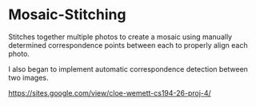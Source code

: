 # Mosaic-Stitching
Stitches together multiple photos to create a mosaic using manually determined correspondence points between each to properly align each photo.

I also began to implement automatic correspondence detection between two images.

https://sites.google.com/view/cloe-wemett-cs194-26-proj-4/
